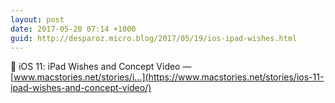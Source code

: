 ```yaml
---
layout: post
date: 2017-05-20 07:14 +1000
guid: http://desparoz.micro.blog/2017/05/19/ios-ipad-wishes.html
---
```

🔗 iOS 11: iPad Wishes and Concept Video — [www.macstories.net/stories/i...](https://www.macstories.net/stories/ios-11-ipad-wishes-and-concept-video/)
